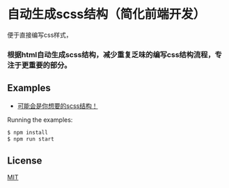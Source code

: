 # 自动生成scss结构（简化前端开发）
便于直接编写css样式，
### 根据html自动生成scss结构，减少重复乏味的编写css结构流程，专注于更重要的部分。


## Examples

* <a href="https://github.com/lyuns/generate_css_structure/tree/master/dist/result.scss">可能会是你想要的scss结构！</a>

Running the examples:

``` bash
$ npm install
$ npm run start
```

## License

[MIT](http://opensource.org/licenses/MIT)
